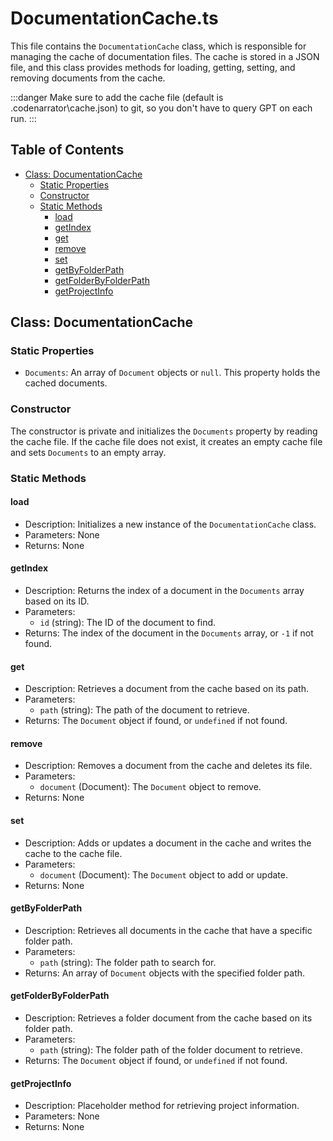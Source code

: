# DocumentationCache.ts

This file contains the `DocumentationCache` class, which is responsible for managing the cache of documentation files. The cache is stored in a JSON file, and this class provides methods for loading, getting, setting, and removing documents from the cache.

:::danger Make sure to add the cache file (default is .codenarrator\cache.json) to git, so you don't have to query GPT on each run.
:::

## Table of Contents

- [Class: DocumentationCache](#class-documentationcache)
  - [Static Properties](#static-properties)
  - [Constructor](#constructor)
  - [Static Methods](#static-methods)
    - [load](#load)
    - [getIndex](#getindex)
    - [get](#get)
    - [remove](#remove)
    - [set](#set)
    - [getByFolderPath](#getbyfolderpath)
    - [getFolderByFolderPath](#getfolderbyfolderpath)
    - [getProjectInfo](#getprojectinfo)

## Class: DocumentationCache

### Static Properties

- `Documents`: An array of `Document` objects or `null`. This property holds the cached documents.

### Constructor

The constructor is private and initializes the `Documents` property by reading the cache file. If the cache file does not exist, it creates an empty cache file and sets `Documents` to an empty array.

### Static Methods

#### load

- Description: Initializes a new instance of the `DocumentationCache` class.
- Parameters: None
- Returns: None

#### getIndex

- Description: Returns the index of a document in the `Documents` array based on its ID.
- Parameters:
  - `id` (string): The ID of the document to find.
- Returns: The index of the document in the `Documents` array, or `-1` if not found.

#### get

- Description: Retrieves a document from the cache based on its path.
- Parameters:
  - `path` (string): The path of the document to retrieve.
- Returns: The `Document` object if found, or `undefined` if not found.

#### remove

- Description: Removes a document from the cache and deletes its file.
- Parameters:
  - `document` (Document): The `Document` object to remove.
- Returns: None

#### set

- Description: Adds or updates a document in the cache and writes the cache to the cache file.
- Parameters:
  - `document` (Document): The `Document` object to add or update.
- Returns: None

#### getByFolderPath

- Description: Retrieves all documents in the cache that have a specific folder path.
- Parameters:
  - `path` (string): The folder path to search for.
- Returns: An array of `Document` objects with the specified folder path.

#### getFolderByFolderPath

- Description: Retrieves a folder document from the cache based on its folder path.
- Parameters:
  - `path` (string): The folder path of the folder document to retrieve.
- Returns: The `Document` object if found, or `undefined` if not found.

#### getProjectInfo

- Description: Placeholder method for retrieving project information.
- Parameters: None
- Returns: None